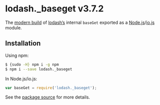 # lodash._baseget v3.7.2

The [modern build](https://github.com/lodash/lodash/wiki/Build-Differences) of [lodash’s](https://lodash.com/) internal `baseGet` exported as a [Node.js](http://nodejs.org/)/[io.js](https://iojs.org/) module.

## Installation

Using npm:

```bash
$ {sudo -H} npm i -g npm
$ npm i --save lodash._baseget
```

In Node.js/io.js:

```js
var baseGet = require('lodash._baseget');
```

See the [package source](https://github.com/lodash/lodash/blob/3.7.2-npm-packages/lodash._baseget) for more details.

